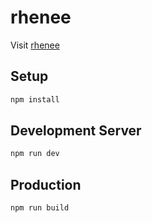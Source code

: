 # rhenee

Visit [rhenee](https://rhenee.com)

## Setup

```bash
npm install
```

## Development Server

```bash
npm run dev
```

## Production

```bash
npm run build
```